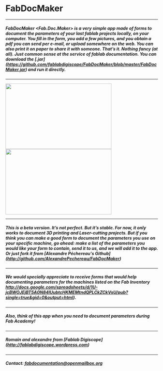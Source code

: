 # FabDocMaker
------
##### FabDocMaker <Fab.Doc.Maker> is a very simple app made of forms to document the parameters of your last fablab projects locally, on your computer. You fill in the form, you add a few pictures, and you obtain a pdf you can send per e-mail, or upload somewhere on the web. You can also print it on paper to share it with someone. That’s it. Nothing fancy (at all). Just common sense at the service of fablab documentation. You can download the [.jar] (https://github.com/fablabdigiscope/FabDocMaker/blob/master/FabDocMaker.jar) and run it directly.
------
<a href="https://romaindivozzohtgaa2015.files.wordpress.com/2015/09/capture-d_c3a9cran-2015-06-02-c3a0-19-41-34.png
" target="https://romaindivozzohtgaa2015.files.wordpress.com/2015/09/capture-d_c3a9cran-2015-06-02-c3a0-19-41-34.png"><img src="https://romaindivozzohtgaa2015.files.wordpress.com/2015/09/capture-d_c3a9cran-2015-06-02-c3a0-19-41-34.png" width="350" height="216" /></a>
<a href="https://romaindivozzohtgaa2015.files.wordpress.com/2015/09/capture-d_c3a9cran-2015-06-02-c3a0-19-46-21.png
" target="https://romaindivozzohtgaa2015.files.wordpress.com/2015/09/capture-d_c3a9cran-2015-06-02-c3a0-19-46-21.png"><img src="https://romaindivozzohtgaa2015.files.wordpress.com/2015/09/capture-d_c3a9cran-2015-06-02-c3a0-19-46-21.png" width="350" height="216" /></a>

------
##### This is a beta version. It’s not perfect. But it’s stable. For now, it only works to document 3D printing and Laser-cutting projects. But if you think you can make a good form to document the parameters you use on your specific machine, go ahead: make a list of the parameters you would like your form to contain, send it to us, and we will add it to the app. Or just fork it from [Alexandre Péchereau's Github] (http://github.com/AlexandrePechereau/FabDocMaker)
------
##### We would specially appreciate to receive forms that would help documenting parameters for the machines listed on the Fab Inventory http://docs.google.com/spreadsheets/d/1U-jcBWOJEjBT5A0N84IUubtcHKMEMtndQPLCkZCkVsU/pub?single=true&gid=0&output=html). 
------
##### Also, think of this app when you need to document parameters during Fab Academy!
------
##### Romain and alexandre from [Fablab Digiscope] (http://fablabdigiscope.wordpress.com)
------
##### Contact: **fabdocumentation@openmailbox.org**
